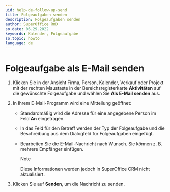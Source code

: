 ```yaml
---
uid: help-de-follow-up-send
title: Folgeaufgaben senden
description: Folgeaufgaben senden
author: SuperOffice RnD
so.date: 06.29.2022
keywords: Kalender, Folgeaufgabe
so.topic: howto
language: de
---
```


# Folgeaufgabe als E-Mail senden

1. Klicken Sie in der Ansicht Firma, Person, Kalender, Verkauf oder Projekt mit der rechten Maustaste in der Bereichsregisterkarte **Aktivitäten** auf die gewünschte Folgeaufgabe und wählen Sie **Als E-Mail senden** aus.

2. In Ihrem E-Mail-Programm wird eine Mitteilung geöffnet:

    * Standardmäßig wird die Adresse für eine angegebene Person im Feld **An** eingetragen.

    * In das Feld für den Betreff werden der Typ der Folgeaufgabe und die Beschreibung aus dem Dialogfeld für Folgeaufgaben eingefügt.

    * Bearbeiten Sie die E-Mail-Nachricht nach Wunsch. Sie können z. B. mehrere Empfänger einfügen.

        > [!NOTE]
        > Diese Informationen werden jedoch in SuperOffice CRM nicht aktualisiert.

3. Klicken Sie auf **Senden**, um die Nachricht zu senden.

